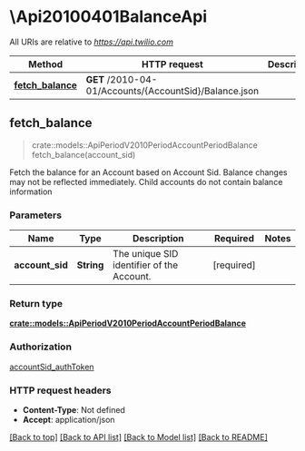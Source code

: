 # \Api20100401BalanceApi

All URIs are relative to *https://api.twilio.com*

Method | HTTP request | Description
------------- | ------------- | -------------
[**fetch_balance**](Api20100401BalanceApi.md#fetch_balance) | **GET** /2010-04-01/Accounts/{AccountSid}/Balance.json | 



## fetch_balance

> crate::models::ApiPeriodV2010PeriodAccountPeriodBalance fetch_balance(account_sid)


Fetch the balance for an Account based on Account Sid. Balance changes may not be reflected immediately. Child accounts do not contain balance information

### Parameters


Name | Type | Description  | Required | Notes
------------- | ------------- | ------------- | ------------- | -------------
**account_sid** | **String** | The unique SID identifier of the Account. | [required] |

### Return type

[**crate::models::ApiPeriodV2010PeriodAccountPeriodBalance**](api.v2010.account.balance.md)

### Authorization

[accountSid_authToken](../README.md#accountSid_authToken)

### HTTP request headers

- **Content-Type**: Not defined
- **Accept**: application/json

[[Back to top]](#) [[Back to API list]](../README.md#documentation-for-api-endpoints) [[Back to Model list]](../README.md#documentation-for-models) [[Back to README]](../README.md)

